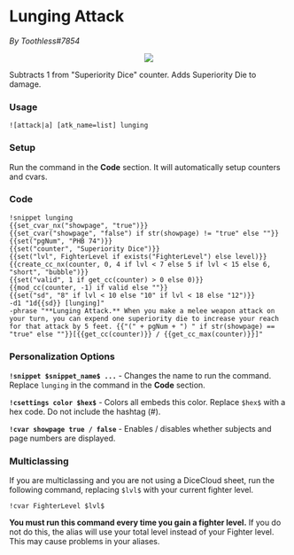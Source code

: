 # Lunging Attack
*By Toothless#7854*

<p align="center">
  <img src="https://i.imgur.com/ZQguK45.png"/>
</p>

Subtracts 1 from "Superiority Dice" counter. Adds Superiority Die to damage.

### Usage

``![attack|a] [atk_name=list] lunging``

### Setup
Run the command in the **Code** section. It will automatically setup counters and cvars.

### Code
```GN
!snippet lunging
{{set_cvar_nx("showpage", "true")}}
{{set_cvar("showpage", "false") if str(showpage) != "true" else ""}}
{{set("pgNum", "PHB 74")}}
{{set("counter", "Superiority Dice")}}
{{set("lvl", FighterLevel if exists("FighterLevel") else level)}}
{{create_cc_nx(counter, 0, 4 if lvl < 7 else 5 if lvl < 15 else 6, "short", "bubble")}}
{{set("valid", 1 if get_cc(counter) > 0 else 0)}}
{{mod_cc(counter, -1) if valid else ""}}
{{set("sd", "8" if lvl < 10 else "10" if lvl < 18 else "12")}}
-d1 "1d{{sd}} [lunging]"
-phrase "**Lunging Attack.** When you make a melee weapon attack on your turn, you can expend one superiority die to increase your reach for that attack by 5 feet. {{"(" + pgNum + ") " if str(showpage) == "true" else ""}}[{{get_cc(counter)}} / {{get_cc_max(counter)}}]"
```

### Personalization Options

**``!snippet $snippet_name$ ...``** - Changes the name to run the command. Replace ``lunging`` in the command in the **Code** section.

**``!csettings color $hex$``** - Colors all embeds this color. Replace ``$hex$`` with a hex code. Do not include the hashtag (#).

**``!cvar showpage true / false``** - Enables / disables whether subjects and page numbers are displayed.

### Multiclassing

If you are multiclassing and you are not using a DiceCloud sheet, run the following command, replacing ``$lvl$`` with your current fighter level.

```GN
!cvar FighterLevel $lvl$
```

**You must run this command every time you gain a fighter level.** If you do not do this, the alias will use your total level instead of your Fighter level. This may cause problems in your aliases.
